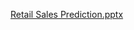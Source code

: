 [Retail Sales Prediction.pptx](https://github.com/user-attachments/files/15862310/Retail.Sales.Prediction.pptx)
